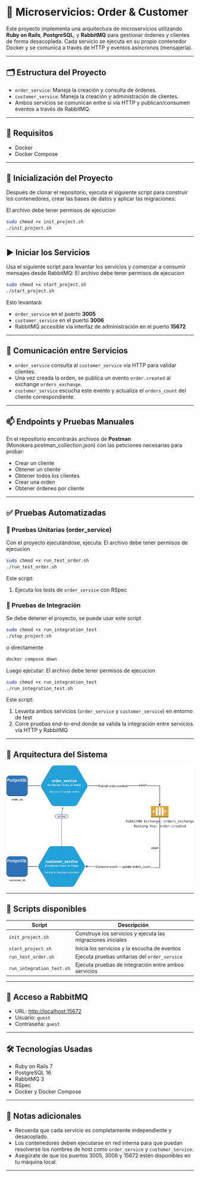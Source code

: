 # 🧩 Microservicios: Order & Customer

Este proyecto implementa una arquitectura de microservicios utilizando **Ruby on Rails**, **PostgreSQL**, y **RabbitMQ** para gestionar órdenes y clientes de forma desacoplada. Cada servicio se ejecuta en su propio contenedor Docker y se comunica a través de HTTP y eventos asíncronos (mensajería).

---

## 🗂 Estructura del Proyecto

- `order_service`: Maneja la creación y consulta de órdenes.
- `customer_service`: Maneja la creación y administración de clientes.
- Ambos servicios se comunican entre sí vía HTTP y publican/consumen eventos a través de RabbitMQ.

---

## 🚀 Requisitos

- Docker
- Docker Compose

---

## 🔧 Inicialización del Proyecto

Después de clonar el repositorio, ejecuta el siguiente script para construir los contenedores, crear las bases de datos y aplicar las migraciones:

El archivo debe tener permisos de ejecucion

```bash
sudo chmod +x init_project.sh
./init_project.sh
```

---

## ▶️ Iniciar los Servicios

Usa el siguiente script para levantar los servicios y comenzar a consumir mensajes desde RabbitMQ:
El archivo debe tener permisos de ejecucion

```bash
sudo chmod +x start_project.sh
./start_project.sh
```

Esto levantará:

- `order_service` en el puerto **3005**
- `customer_service` en el puerto **3006**
- RabbitMQ accesible vía interfaz de administración en el puerto **15672**

---

## 📮 Comunicación entre Servicios

- `order_service` consulta al `customer_service` vía HTTP para validar clientes.
- Una vez creada la orden, se publica un evento `order.created` al exchange `orders_exchange`.
- `customer_service` escucha este evento y actualiza el `orders_count` del cliente correspondiente.

---

## 📫 Endpoints y Pruebas Manuales

En el repositorio encontrarás archivos de **Postman** (Monokera.postman_collection.json) con las peticiones necesarias para probar:

- Crear un cliente
- Obtener un cliente
- Obtener todos los clientes
- Crear una orden
- Obtener órdenes por cliente

---

## ✅ Pruebas Automatizadas

### 🧪 Pruebas Unitarias (order_service)

Con el proyecto ejecutándose, ejecuta:
El archivo debe tener permisos de ejecucion

```bash
sudo chmod +x run_test_order.sh
./run_test_order.sh
```

Este script:

1. Ejecuta los tests de `order_service` con RSpec

### 🔁 Pruebas de Integración

Se debe detener el proyecto, se puede usar este script

```bash
sudo chmod +x run_integration_test
./stop_project.sh
```

o directamente

```bash
docker compose down
```

Luego ejecutar:
El archivo debe tener permisos de ejecucion

```bash
sudo chmod +x run_integration_test
./run_integration_test.sh
```

Este script:

1. Levanta ambos servicios (`order_service` y `customer_service`) en entorno de test
2. Corre pruebas end-to-end donde se valida la integración entre servicios vía HTTP y RabbitMQ

---

## 🧠 Arquitectura del Sistema

![Arquitectura del Proyecto](https://raw.githubusercontent.com/andres-benavides/microservices-queue/refs/heads/main/monokera.png)

---

## 📁 Scripts disponibles

| Script                    | Descripción                                                 |
| ------------------------- | ----------------------------------------------------------- |
| `init_project.sh`         | Construye los servicios y ejecuta las migraciones iniciales |
| `start_project.sh`        | Inicia los servicios y la escucha de eventos                |
| `run_test_order.sh`       | Ejecuta pruebas unitarias del `order_service`               |
| `run_integration_test.sh` | Ejecuta pruebas de integración entre ambos servicios        |

---

## 🐇 Acceso a RabbitMQ

- URL: [http://localhost:15672](http://localhost:15672)
- Usuario: `guest`
- Contraseña: `guest`

---

## 🛠 Tecnologías Usadas

- Ruby on Rails 7
- PostgreSQL 16
- RabbitMQ 3
- RSpec
- Docker y Docker Compose

---

## 📌 Notas adicionales

- Recuerda que cada servicio es completamente independiente y desacoplado.
- Los contenedores deben ejecutarse en red interna para que puedan resolverse los nombres de host como `order_service` y `customer_service`.
- Asegúrate de que los puertos 3005, 3006 y 15672 estén disponibles en tu máquina local.

---
